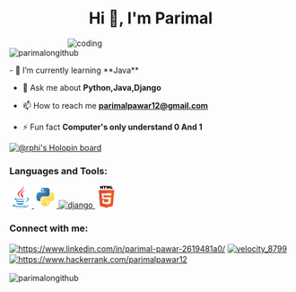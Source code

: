 <h1 align="center">Hi 👋, I'm Parimal</h1>
<img align="right" alt="coding" width="400" src="https://camo.githubusercontent.com/ea38b707894b9e11fd170f61432f16257d6847367d45ea4d2e095d72792c51fa/68747470733a2f2f6d65646961342e67697068792e636f6d2f6d656469612f7167515567674143335066763638377150432f67697068792e6769663f6369643d65636630356534376a727a3364756e6561786231316e7a6537336238706a32767479773161316d7834306f7775746361267269643d67697068792e6769662663743d67">
<p>
<p align="left"> <img src="https://komarev.com/ghpvc/?username=parimalongithub&label=Profile%20views&color=0e75b6&style=flat" alt="parimalongithub" /> </p>
</p>
- 🌱 I’m currently learning **Java**

- 💬 Ask me about **Python,Java,Django**

- 📫 How to reach me **parimalpawar12@gmail.com**

- ⚡ Fun fact **Computer's only understand 0 And 1**



[![@rphi's Holopin board](https://holopin.io/api/user/board?user=rphi)](https://holopin.io/@rphi)



<h3 align="left">Languages and Tools:</h3>


 <a href="https://www.java.com" target="_blank" rel="noreferrer"> <img src="https://raw.githubusercontent.com/devicons/devicon/master/icons/java/java-original.svg" alt="java" width="40" height="40"/> </a> 
<a href="https://www.
  .org" target="_blank" rel="noreferrer"> <img src="https://raw.githubusercontent.com/devicons/devicon/master/icons/python/python-original.svg" alt="python" width="40" height="40"/> </a> 
  <a href="https://www.djangoproject.com/" target="_blank" rel="noreferrer"> <img src="https://cdn.worldvectorlogo.com/logos/django.svg" alt="django" width="40" height="40"/> </a> <a href="https://www.w3.org/html/" target="_blank" rel="noreferrer"> <img src="https://raw.githubusercontent.com/devicons/devicon/master/icons/html5/html5-original-wordmark.svg" alt="html5" width="40" height="40"/> </a></p>
  
  
  
<p>
<h3 align="left">Connect with me:</h3>
<p align="left">
<a href="https://www.linkedin.com/in/parimal-pawar-2619481a0/" target="blank"><img align="center" src="https://raw.githubusercontent.com/rahuldkjain/github-profile-readme-generator/master/src/images/icons/Social/linked-in-alt.svg" alt="https://www.linkedin.com/in/parimal-pawar-2619481a0/" height="30" width="40" /></a>
<a href="https://twitter.com/velocity_8799" target="blank"><img align="center" src="https://raw.githubusercontent.com/rahuldkjain/github-profile-readme-generator/master/src/images/icons/Social/twitter.svg" alt="velocity_8799" height="30" width="40" /></a>
<a href="https://www.hackerrank.com/https://www.hackerrank.com/parimalpawar12" target="blank"><img align="center" src="https://raw.githubusercontent.com/rahuldkjain/github-profile-readme-generator/master/src/images/icons/Social/hackerrank.svg" alt="https://www.hackerrank.com/parimalpawar12" height="30" width="40" /></a>
</p>
<P>
<img align="center" src="https://github-readme-stats.vercel.app/api/top-langs?username=parimalongithub&show_icons=true&locale=en&layout=compact" alt="parimalongithub" />

